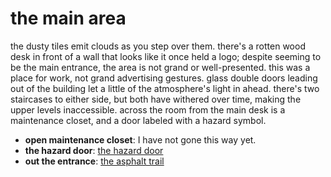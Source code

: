 # the main area

the dusty tiles emit clouds as you step over them. there's a rotten wood desk in front of a wall that looks like it once held a logo; despite seeming to be the main entrance, the area is not grand or well-presented. this was a place for work, not grand advertising gestures. glass double doors leading out of the building let a little of the atmosphere's light in ahead. there's two staircases to either side, but both have withered over time, making the upper levels inaccessible. across the room from the main desk is a maintenance closet, and a door labeled with a hazard symbol.

- **open maintenance closet**: I have not gone this way yet.
- **the hazard door**: [the hazard door](the-hazard-door-Nhv9ddj.md)
- **out the entrance**: [the asphalt trail](the-asphalt-trail-Nq6j0lu.md)
